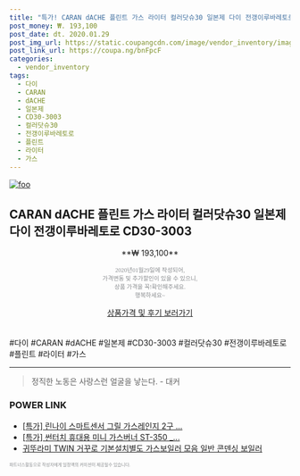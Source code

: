 ```yaml
--- 
title: "특가! CARAN dACHE 플린트 가스 라이터 컬러닷슈30 일본제 다이 전갱이루바레토로 ..." 
post_money: ₩. 193,100 
post_date: dt. 2020.01.29 
post_img_url: https://static.coupangcdn.com/image/vendor_inventory/images/2017/06/22/23/3/d4042573-961b-440c-9e0f-6f282dae3be7.jpg 
post_link_url: https://coupa.ng/bnFpcF 
categories: 
  - vendor_inventory 
tags: 
  - 다이 
  - CARAN 
  - dACHE 
  - 일본제 
  - CD30-3003 
  - 컬러닷슈30 
  - 전갱이루바레토로 
  - 플린트 
  - 라이터 
  - 가스 
--- 
```

[![foo](https://static.coupangcdn.com/image/vendor_inventory/images/2017/06/22/23/3/d4042573-961b-440c-9e0f-6f282dae3be7.jpg)](https://coupa.ng/bnFpcF) 

## CARAN dACHE 플린트 가스 라이터 컬러닷슈30 일본제 다이 전갱이루바레토로 CD30-3003 
<p style="text-align: center;">**₩ 193,100**</p> 
<p style="text-align: center;"><span style="color: #898c8f; font-family: Georgia,Times,serif; font-size: 0.75em;">2020년01월29일에 작성되어, <br>가격변동 및 추가할인이 있을 수 있으니,<br> 상품 가격을 꼭!확인해주세요.<br>행복하세요~</span> 
</p>	 
<div markdown="0" style="text-align: center;"><a href="https://coupa.ng/bnFpcF" class="btn btn--success">상품가격 및 후기 보러가기</a></div> 
<br><br> 
  #다이 #CARAN #dACHE #일본제 #CD30-3003 #컬러닷슈30 #전갱이루바레토로 #플린트 #라이터 #가스 
<hr> 

> 정직한 노동은 사랑스런 얼굴을 낳는다. - 대커 


### POWER LINK

* <a href="https://blog.naver.com/sakai111/221786168414" target="_blank">[특가] 린나이 스마트센서 그릴 가스레인지 2구 ...</a>
* <a href="https://blog.naver.com/an0733/221790292325" target="_blank">[특가] 썬터치 휴대용 미니 가스버너 ST-350 _...</a>
* <a href="https://blog.naver.com/fasyy4321/221787039552" target="_blank">귀뚜라미 TWIN 거꾸로 기본설치별도 가스보일러 모음 일반 콘덴싱 보일러</a>

<span style="color: #898c8f; font-family: Georgia,Times,serif; font-size: 0.55em;">파트너스활동으로 작성자에게 일정액의 커미션이 제공될수 있습니다.</span> 

